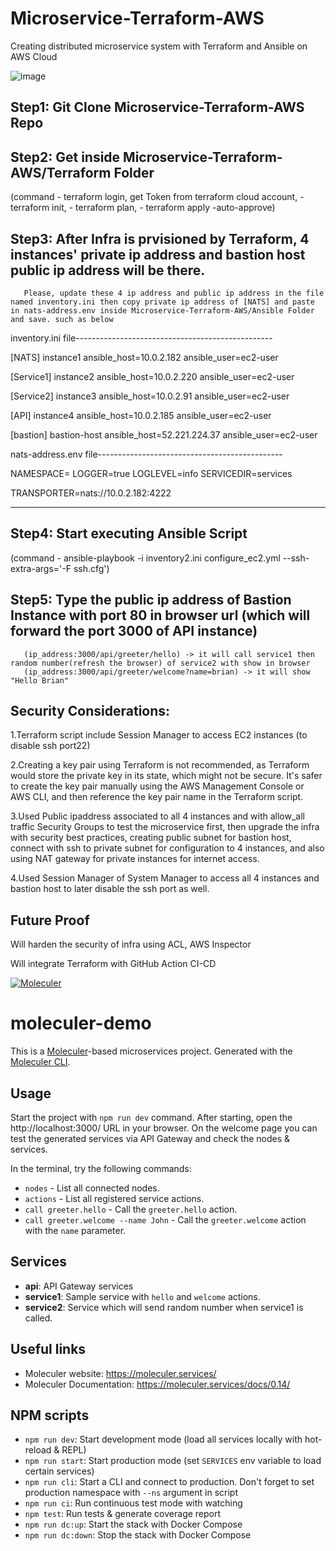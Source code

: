 # Microservice-Terraform-AWS
Creating distributed microservice system with Terraform and Ansible on AWS Cloud




![image](https://user-images.githubusercontent.com/109453078/226564015-5afddb6d-ccaa-45a5-9b30-98caa901b3cb.png)




Step1: Git Clone Microservice-Terraform-AWS Repo
-----

Step2: Get inside Microservice-Terraform-AWS/Terraform Folder 
-----
(command - terraform login, get Token from terraform cloud account, 
         - terraform init, 
         - terraform plan, 
         - terraform apply -auto-approve)


Step3: After Infra is prvisioned by Terraform, 4 instances' private ip address and bastion host public ip address will be there.
-----
       Please, update these 4 ip address and public ip address in the file named inventory.ini then copy private ip address of [NATS] and paste in nats-address.env inside Microservice-Terraform-AWS/Ansible Folder and save. such as below

inventory.ini file-------------------------------------------------

[NATS]
instance1 ansible_host=10.0.2.182 ansible_user=ec2-user

[Service1]
instance2 ansible_host=10.0.2.220 ansible_user=ec2-user

[Service2]
instance3 ansible_host=10.0.2.91 ansible_user=ec2-user

[API]
instance4 ansible_host=10.0.2.185 ansible_user=ec2-user

[bastion]
bastion-host ansible_host=52.221.224.37 ansible_user=ec2-user

nats-address.env file----------------------------------------------

NAMESPACE=
LOGGER=true
LOGLEVEL=info
SERVICEDIR=services

TRANSPORTER=nats://10.0.2.182:4222

------------------------------------------------------------------------


Step4: Start executing Ansible Script 
-----
(command - ansible-playbook -i inventory2.ini configure_ec2.yml --ssh-extra-args='-F ssh.cfg')


Step5: Type the public ip address of Bastion Instance with port 80 in browser url (which will forward the port 3000 of API instance)
-----
       (ip_address:3000/api/greeter/hello) -> it will call service1 then random number(refresh the browser) of service2 with show in browser
       (ip_address:3000/api/greeter/welcome?name=brian) -> it will show "Hello Brian"


Security Considerations:
-----------------------
1.Terraform script include Session Manager to access EC2 instances (to disable ssh port22)

2.Creating a key pair using Terraform is not recommended, as Terraform would store the private key in its state, which might not be secure. It's safer to create the key pair manually using the AWS Management Console or AWS CLI, and then reference the key pair name in the Terraform script.

3.Used Public ipaddress associated to all 4 instances and with allow_all traffic Security Groups to test the microservice first, then upgrade the infra with security best practices, creating public subnet for bastion host, connect with ssh to private subnet for configuration to 4 instances, and also using NAT gateway for private instances for internet access.

4.Used Session Manager of System Manager to access all 4 instances and bastion host to later disable the ssh port as well.

Future Proof
------------
Will harden the security of infra using ACL, AWS Inspector

Will integrate Terraform with GitHub Action CI-CD







[![Moleculer](https://badgen.net/badge/Powered%20by/Moleculer/0e83cd)](https://moleculer.services)

# moleculer-demo
This is a [Moleculer](https://moleculer.services/)-based microservices project. Generated with the [Moleculer CLI](https://moleculer.services/docs/0.14/moleculer-cli.html).

## Usage
Start the project with `npm run dev` command. 
After starting, open the http://localhost:3000/ URL in your browser. 
On the welcome page you can test the generated services via API Gateway and check the nodes & services.

In the terminal, try the following commands:
- `nodes` - List all connected nodes.
- `actions` - List all registered service actions.
- `call greeter.hello` - Call the `greeter.hello` action.
- `call greeter.welcome --name John` - Call the `greeter.welcome` action with the `name` parameter.



## Services
- **api**: API Gateway services
- **service1**: Sample service with `hello` and `welcome` actions.
- **service2**: Service which will send random number when service1 is called.


## Useful links

* Moleculer website: https://moleculer.services/
* Moleculer Documentation: https://moleculer.services/docs/0.14/

## NPM scripts

- `npm run dev`: Start development mode (load all services locally with hot-reload & REPL)
- `npm run start`: Start production mode (set `SERVICES` env variable to load certain services)
- `npm run cli`: Start a CLI and connect to production. Don't forget to set production namespace with `--ns` argument in script
- `npm run ci`: Run continuous test mode with watching
- `npm test`: Run tests & generate coverage report
- `npm run dc:up`: Start the stack with Docker Compose
- `npm run dc:down`: Stop the stack with Docker Compose
